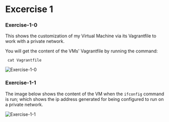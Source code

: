 # Excercise 1

### Exercise-1-0
This shows the customization of my Virtual Machine via its Vagrantfile to work with a private network.


You will get the content of the VMs' Vagrantfile by running the command:

```
 cat Vagrantfile
```

![Exercise-1-0](/home/vagrant/GitHub/AltSchool-Cloud-Exercises/Exercise_1/Exercise-1a.png)
<br>

### Exercise-1-1
The image below shows the content of the VM when the ``` ifconfig ``` command is run; which shows the ip address generated for being configured to run on a private network.

![Exercise-1-1](/home/vagrant/GitHub/AltSchool-Cloud-Exercises/Exercise_1/Exercise-1b.png)
<br>

